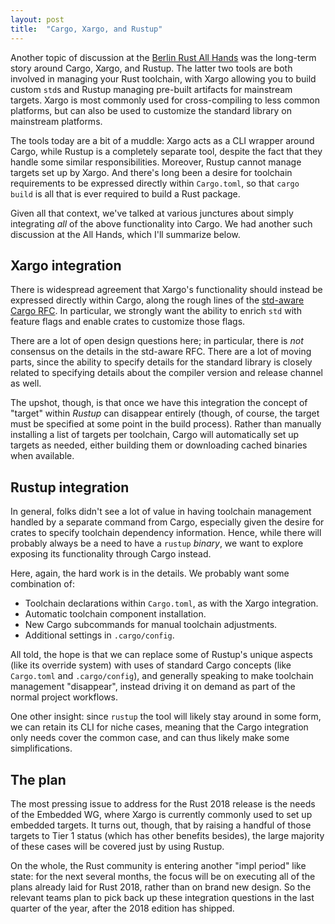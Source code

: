 ```yaml
---
layout: post
title:  "Cargo, Xargo, and Rustup"
---
```


Another topic of discussion at the [Berlin Rust All Hands] was the long-term
story around Cargo, Xargo, and Rustup. The latter two tools are both involved in
managing your Rust toolchain, with Xargo allowing you to build custom `std`s and
Rustup managing pre-built artifacts for mainstream targets. Xargo is most
commonly used for cross-compiling to less common platforms, but can also be used
to customize the standard library on mainstream platforms.

[Berlin Rust All Hands]: https://blog.rust-lang.org/2018/04/06/all-hands.html

The tools today are a bit of a muddle: Xargo acts as a CLI wrapper around Cargo,
while Rustup is a completely separate tool, despite the fact that they handle
some similar responsibilities. Moreover, Rustup cannot manage targets set up by
Xargo. And there's long been a desire for toolchain requirements to be expressed
directly within `Cargo.toml`, so that `cargo build` is all that is ever required
to build a Rust package.

Given all that context, we've talked at various junctures about simply
integrating *all* of the above functionality into Cargo. We had another such
discussion at the All Hands, which I'll summarize below.

## Xargo integration

There is widespread agreement that Xargo's functionality should instead be
expressed directly within Cargo, along the rough lines of the [std-aware Cargo
RFC]. In particular, we strongly want the ability to enrich `std` with feature
flags and enable crates to customize those flags.

There are a lot of open design questions here; in particular, there is *not*
consensus on the details in the std-aware RFC. There are a lot of moving parts,
since the ability to specify details for the standard library is closely related
to specifying details about the compiler version and release channel as well.

The upshot, though, is that once we have this integration the concept of
"target" within *Rustup* can disappear entirely (though, of course, the target
must be specified at some point in the build process). Rather than manually
installing a list of targets per toolchain, Cargo will automatically set up
targets as needed, either building them or downloading cached binaries when
available.

[std-aware Cargo RFC]: https://github.com/rust-lang/rfcs/pull/1133

## Rustup integration

In general, folks didn't see a lot of value in having toolchain management
handled by a separate command from Cargo, especially given the desire for crates
to specify toolchain dependency information. Hence, while there will probably
always be a need to have a `rustup` *binary*, we want to explore exposing its
functionality through Cargo instead.

Here, again, the hard work is in the details. We probably want some combination of:

- Toolchain declarations within `Cargo.toml`, as with the Xargo integration.
- Automatic toolchain component installation.
- New Cargo subcommands for manual toolchain adjustments.
- Additional settings in `.cargo/config`.

All told, the hope is that we can replace some of Rustup's unique aspects (like
its override system) with uses of standard Cargo concepts (like `Cargo.toml` and
`.cargo/config`), and generally speaking to make toolchain management
"disappear", instead driving it on demand as part of the normal project
workflows.

One other insight: since `rustup` the tool will likely stay around in some form,
we can retain its CLI for niche cases, meaning that the Cargo integration only
needs cover the common case, and can thus likely make some simplifications.

## The plan

The most pressing issue to address for the Rust 2018 release is the needs of the
Embedded WG, where Xargo is currently commonly used to set up embedded targets.
It turns out, though, that by raising a handful of those targets to Tier 1
status (which has other benefits besides), the large majority of these cases will
be covered just by using Rustup.

On the whole, the Rust community is entering another "impl period" like state:
for the next several months, the focus will be on executing all of the plans
already laid for Rust 2018, rather than on brand new design. So the relevant
teams plan to pick back up these integration questions in the last quarter of
the year, after the 2018 edition has shipped.
